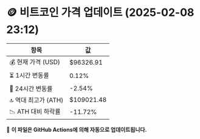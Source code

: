 # 🪙 비트코인 가격 업데이트 (2025-02-08 23:12)

| 항목                | 값 |
|--------------------|----------------|
| 💰 현재 가격 (USD) | $96326.91 |
| ⏳ 1시간 변동률    | 0.12% |
| 📆 24시간 변동률   | -2.54% |
| 🔝 역대 최고가 (ATH) | $109021.48 |
| 📉 ATH 대비 하락률 | -11.72% |

🔄 **이 파일은 GitHub Actions에 의해 자동으로 업데이트됩니다.**
